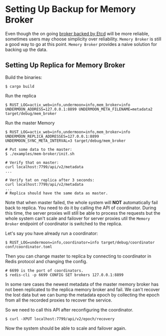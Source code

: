 # Setting Up Backup for Memory Broker
Even though the on going [broker backed by Etcd](https://github.com/doyoubi/overmoon) will be more reliable,
sometimes users may choose simplicity over reliability.
`Memory Broker` is still a good way to go at this point.
`Memory Broker` provides a naive solution for backing up the data.

## Setting Up Replica for Memory Broker
Build the binaries:
```
$ cargo build
```

Run the replica
```
$ RUST_LOG=actix_web=info,undermoon=info,mem_broker=info UNDERMOON_ADDRESS=127.0.0.1:8899 UNDERMOON_META_FILENAME=metadata2 target/debug/mem_broker
```

Run the master Memory
```
$ RUST_LOG=actix_web=info,undermoon=info,mem_broker=info UNDERMOON_REPLICA_ADDRESSES=127.0.0.1:8899 UNDERMOON_SYNC_META_INTERVAL=3 target/debug/mem_broker
```

```
# Put some data to the master:
$ ./examples/mem-broker/init.sh

# Verify that on master:
curl localhost:7799/api/v2/metadata
...

# Verify tat on replica after 3 seconds:
curl localhost:7799/api/v2/metadata
...
# Replica should have the same data as master.
```

Note that when master failed,
the whole system will **NOT** automatically fail back to replica.
You need to do it by calling the API of coordinator.
During this time, the server proxies will still be able to process the requests
but the whole system can't scale and failover for server proxies
util the `Memory Broker` endpoint of coordinator is switched to the replica.

Let's say you have already run a coordinator:
```
$ RUST_LOG=undermoon=info,coordinator=info target/debug/coordinator conf/coordinator.toml
```

Then you can change master to replica by connecting to coordinator in Redis protocol
and changing the config.
```
# 6699 is the port of coordinators.
$ redis-cli -p 6699 CONFIG SET brokers 127.0.0.1:8899
```

In some rare cases the newest metadata of the master memory broker
has not been replicated to the replica memory broker and fail.
We can't recover the lost data but we can bump the metadata epoch
by collecting the epoch from all the recorded proxies
to recover the service.

So we need to call this API after reconfiguring the coordinator.
```
$ curl -XPUT localhost:7799/api/v2/epoch/recovery
```
Now the system should be able to scale and failover again.
